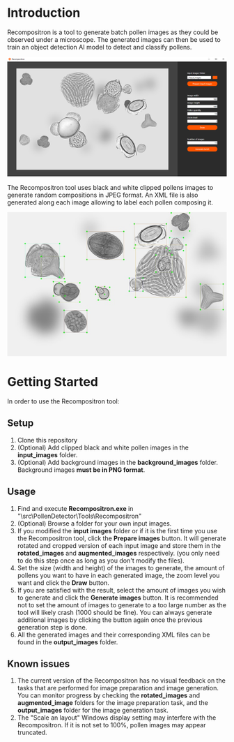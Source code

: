 # Introduction 
Recompositron is a tool to generate batch pollen images as they could be observed under a microscope. The generated images can then be used to train an object detection AI model to detect and classify pollens.

![Recompositron interface](Recompositron.jpg "Recompositron Interface")

The Recompositron tool uses black and white clipped pollens images to generate random compositions in JPEG format. An XML file is also generated along each image allowing to label each pollen composing it.

![Output image with bounding boxes](OutputImageWithBB.jpg "Output image with bounding boxes")

# Getting Started
In order to use the Recompositron tool:
## Setup
1.  Clone this repository
2.  (Optional) Add clipped black and white pollen images in the **input_images** folder.
3.  (Optional) Add background images in the **background_images** folder. Background images **must be in PNG format**.
## Usage
1.  Find and execute **Recompositron.exe** in "\src\PollenDetector\Tools\Recompositron\"
2.  (Optional) Browse a folder for your own input images. 
3.  If you modified the **input images** folder or if it is the first time you use the Recompositron tool, click the **Prepare images** button. It will generate rotated and cropped version of each input image and store them in the **rotated_images** and **augmented_images** respectively. (you only need to do this step once as long as you don't modify the files).
4.  Set the size (width and height) of the images to generate, the amount of pollens you want to have in each generated image, the zoom level you want and click the **Draw** button.
5.  If you are satisfied with the result, select the amount of images you wish to generate and click the **Generate images** button. It is recommended not to set the amount of images to generate to a too large number as the tool will likely crash (1000 should be fine). You can always generate additional images by clicking the button again once the previous generation step is done.
6.  All the generated images and their corresponding XML files can be found in the **output_images** folder.

## Known issues
1.  The current version of the Recompositron has no visual feedback on the tasks that are performed for image preparation and image generation. You can monitor progress by checking the **rotated_images** and **augmented_image** folders for the image preparation task, and the **output_images** folder for the image generation task.
2.  The "Scale an layout" Windows display setting may interfere with the Recompositron. If it is not set to 100%, pollen images may appear truncated.
